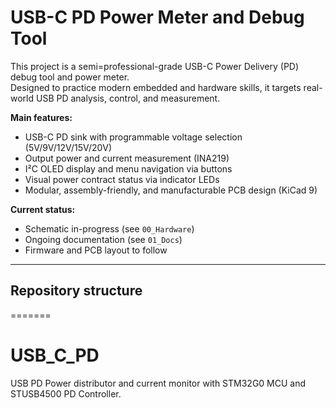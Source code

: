 # USB-C PD Power Meter and Debug Tool

This project is a semi=professional-grade USB-C Power Delivery (PD) debug tool and power meter.  
Designed to practice modern embedded and hardware skills, it targets real-world USB PD analysis, control, and measurement.

**Main features:**
- USB-C PD sink with programmable voltage selection (5V/9V/12V/15V/20V)
- Output power and current measurement (INA219)
- I²C OLED display and menu navigation via buttons
- Visual power contract status via indicator LEDs
- Modular, assembly-friendly, and manufacturable PCB design (KiCad 9)

**Current status:**  
- Schematic in-progress (see `00_Hardware`)
- Ongoing documentation (see `01_Docs`)
- Firmware and PCB layout to follow

---

## Repository structure
=======
# USB_C_PD
USB PD Power distributor and current monitor with STM32G0 MCU and STUSB4500 PD Controller. 

